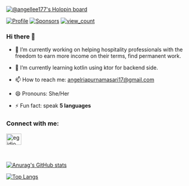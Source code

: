 [![@angellee177's Holopin board](https://holopin.io/api/user/board?user=angellee177)](https://holopin.io/@angellee177)


<a href="https://github.com/angellee177"><img alt="Profile" src="https://img.shields.io/badge/GitHub-100000?style=for-the-badge&logo=github&logoColor=white"/></a> 
<a href="https://github.com/sponsors/angellee177"><img alt="Sponsors" src="https://img.shields.io/badge/sponsor-30363D?style=for-the-badge&logo=GitHub-Sponsors&logoColor=#white"/></a>
<a href="https://komarev.com/ghpvc/?username=angellee177&style=for-the-badge"><img alt="view_count" src="https://komarev.com/ghpvc/?username=angellee177&style=for-the-badge"/></a>

### Hi there 👋

<!--
**angellee177/angellee177** is a ✨ _special_ ✨ repository because its `README.md` (this file) appears on your GitHub profile.

Here are some ideas to get you started: -->

- 🔭 I’m currently working on helping hospitality professionals with the freedom to earn more income on their terms, find permanent work.
- 🌱 I’m currently learning kotlin using ktor for backend side.
- 📫 How to reach me: angelriapurnamasari17@gmail.com
- 😄 Pronouns: She/Her

- ⚡ Fun fact: speak **5 languages**

<h3 align="left">Connect with me:</h3>
<p align="left">
<a href="https://www.linkedin.com/in/angellee-dev/" target="blank"><img align="center" src="https://raw.githubusercontent.com/rahuldkjain/github-profile-readme-generator/master/src/images/icons/Social/linked-in-alt.svg" alt="egidio de-souza" height="30" width="40" /></a>
</p>

<br/>

[![Anurag's GitHub stats](https://github-readme-stats.vercel.app/api?username=angellee177&show_icons=true&hide_title=true&show_owner=true)](https://github.com/angellee177/angellee177)

[![Top Langs](https://github-readme-stats.vercel.app/api/top-langs/?username=angellee177&langs_count=10&layout=compact)](https://github.com/angellee177/angellee177)
<br />
